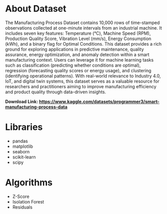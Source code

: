 # **About Dataset**

The Manufacturing Process Dataset contains 10,000 rows of time-stamped observations collected at one-minute intervals from an industrial machine. It includes seven key features: Temperature (°C), Machine Speed (RPM), Production Quality Score, Vibration Level (mm/s), Energy Consumption (kWh), and a binary flag for Optimal Conditions. This dataset provides a rich ground for exploring applications in predictive maintenance, quality assurance, energy optimization, and anomaly detection within a smart manufacturing context. Users can leverage it for machine learning tasks such as classification (predicting whether conditions are optimal), regression (forecasting quality scores or energy usage), and clustering (identifying operational patterns). With real-world relevance to Industry 4.0, IoT, and digital twin systems, this dataset serves as a valuable resource for researchers and practitioners aiming to improve manufacturing efficiency and product quality through data-driven insights.

**Download Link: https://www.kaggle.com/datasets/programmer3/smart-manufacturing-process-data**

# Libraries

*   pandas
*   matplotlib
*   seaborn
*   scikit-learn
*   scipy

# Algorithms

*   Z-Score
*   Isolation Forest
*   Residuals
